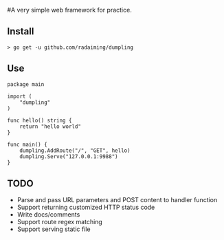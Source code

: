 #A very simple web framework for practice.

## Install

```
> go get -u github.com/radaiming/dumpling
```

## Use
```
package main

import (
    "dumpling"
)

func hello() string {
    return "hello world"
}

func main() {
    dumpling.AddRoute("/", "GET", hello)
    dumpling.Serve("127.0.0.1:9988")
}
```

## TODO
* Parse and pass URL parameters and POST content to handler function
* Support returning customized HTTP status code
* Write docs/comments
* Support route regex matching
* Support serving static file